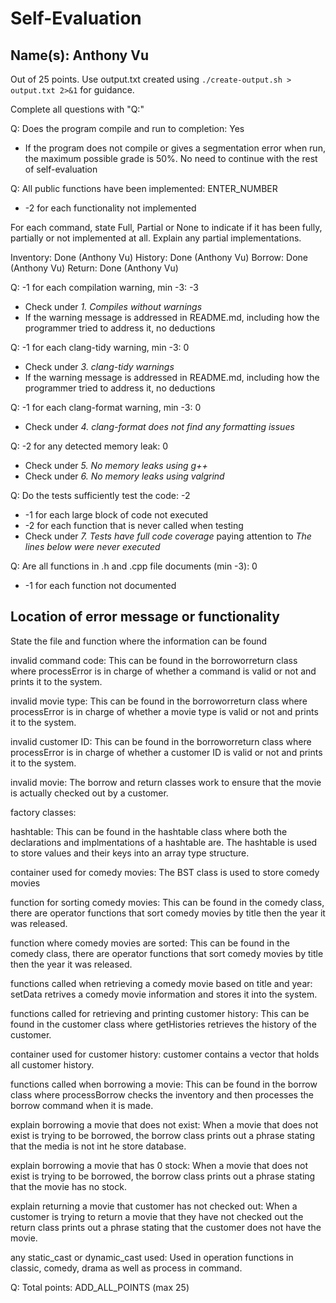 # Self-Evaluation

## Name(s): Anthony Vu

Out of 25 points. Use output.txt created using 
`./create-output.sh > output.txt 2>&1` for guidance.

Complete all questions with "Q:"

Q: Does the program compile and run to completion: Yes

- If the program does not compile or gives a segmentation error when run, 
the maximum possible grade is 50%. No need to continue with the rest of self-evaluation

Q: All public functions have been implemented: ENTER_NUMBER

- -2 for each functionality not implemented

For each command, state Full, Partial or None to indicate 
if it has been fully, partially or not implemented at all.
Explain any partial implementations.

Inventory: Done (Anthony Vu)
History: Done (Anthony Vu)
Borrow: Done (Anthony Vu)
Return: Done (Anthony Vu)


Q: -1 for each compilation warning, min -3: -3

- Check under *1. Compiles without warnings*
- If the warning message is addressed in README.md, including how the programmer tried to address it, no deductions

Q: -1 for each clang-tidy warning, min -3: 0

- Check under *3. clang-tidy warnings*
- If the warning message is addressed in README.md, including how the programmer tried to address it, no deductions

Q: -1 for each clang-format warning, min -3: 0

- Check under *4. clang-format does not find any formatting issues*


Q: -2 for any detected memory leak: 0

- Check under *5. No memory leaks using g++*
- Check under *6. No memory leaks using valgrind*

Q: Do the tests sufficiently test the code: -2

- -1 for each large block of code not executed
- -2 for each function that is never called when testing
- Check under *7. Tests have full code coverage* paying attention to *The lines below were never executed*

Q: Are all functions in .h and .cpp file documents (min -3): 0

- -1 for each function not documented

## Location of error message or functionality

State the file and function where the information can be found

invalid command code: This can be found in the borroworreturn class where processError is in charge of whether a command is valid or not and prints it to the system. 

invalid movie type: This can be found in the borroworreturn class where processError is in charge of whether a  movie type is valid or not and prints it to the system. 

invalid customer ID: This can be found in the borroworreturn class where processError is in charge of whether a  customer ID is valid or not and prints it to the system. 
 
invalid movie: The borrow and return classes work to ensure that the movie is actually checked out by a customer. 

factory classes: 

hashtable: This can be found in the hashtable class where both the declarations and implmentations of a hashtable are. The hashtable is used to store values and their keys into an array type structure. 

container used for comedy movies: The BST class is used to store comedy movies

function for sorting comedy movies: This can be found in the comedy class, there are operator functions that sort comedy movies by title then the year it was released. 

function where comedy movies are sorted: This can be found in the comedy class, there are operator functions that sort comedy movies by title then the year it was released. 

functions called when retrieving a comedy movie based on title and year: setData retrives a comedy movie information and stores it into the system. 

functions called for retrieving and printing customer history: This can be found in the customer class where getHistories retrieves the history of the customer. 

container used for customer history: customer contains a vector that holds all customer history. 

functions called when borrowing a movie: This can be found in the borrow class where processBorrow checks the inventory and then processes the borrow command when it is made. 

explain borrowing a movie that does not exist: When a movie that does not exist is trying to be borrowed, the borrow class prints out a phrase stating that the media is not int he store database. 

explain borrowing a movie that has 0 stock: When a movie that does not exist is trying to be borrowed, the borrow class prints out a phrase stating that the movie has no stock. 

explain returning a movie that customer has not checked out: When a customer is trying to return a movie that they have not checked out the return class prints out a phrase stating that the customer does not have the movie. 

any static_cast or dynamic_cast used: Used in operation functions in classic, comedy, drama as well as process in command. 


Q: Total points: ADD_ALL_POINTS (max 25)
